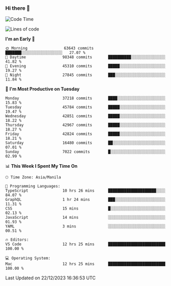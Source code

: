 ### Hi there 👋

<!--START_SECTION:waka-->
![Code Time](http://img.shields.io/badge/Code%20Time-4%2C650%20hrs%2055%20mins-blue)

![Lines of code](https://img.shields.io/badge/From%20Hello%20World%20I%27ve%20Written-104.2%20million%20lines%20of%20code-blue)

**I'm an Early 🐤** 

```text
🌞 Morning                63643 commits       ███████░░░░░░░░░░░░░░░░░░   27.07 % 
🌆 Daytime                98348 commits       ██████████░░░░░░░░░░░░░░░   41.82 % 
🌃 Evening                45310 commits       █████░░░░░░░░░░░░░░░░░░░░   19.27 % 
🌙 Night                  27845 commits       ███░░░░░░░░░░░░░░░░░░░░░░   11.84 % 
```
📅 **I'm Most Productive on Tuesday** 

```text
Monday                   37218 commits       ████░░░░░░░░░░░░░░░░░░░░░   15.83 % 
Tuesday                  45784 commits       █████░░░░░░░░░░░░░░░░░░░░   19.47 % 
Wednesday                42851 commits       █████░░░░░░░░░░░░░░░░░░░░   18.22 % 
Thursday                 42967 commits       █████░░░░░░░░░░░░░░░░░░░░   18.27 % 
Friday                   42824 commits       █████░░░░░░░░░░░░░░░░░░░░   18.21 % 
Saturday                 16480 commits       ██░░░░░░░░░░░░░░░░░░░░░░░   07.01 % 
Sunday                   7022 commits        █░░░░░░░░░░░░░░░░░░░░░░░░   02.99 % 
```


📊 **This Week I Spent My Time On** 

```text
🕑︎ Time Zone: Asia/Manila

💬 Programming Languages: 
TypeScript               10 hrs 26 mins      █████████████████████░░░░   84.07 % 
GraphQL                  1 hr 24 mins        ███░░░░░░░░░░░░░░░░░░░░░░   11.31 % 
CSS                      15 mins             █░░░░░░░░░░░░░░░░░░░░░░░░   02.13 % 
JavaScript               14 mins             ░░░░░░░░░░░░░░░░░░░░░░░░░   01.93 % 
YAML                     3 mins              ░░░░░░░░░░░░░░░░░░░░░░░░░   00.51 % 

🔥 Editors: 
VS Code                  12 hrs 25 mins      █████████████████████████   100.00 % 

💻 Operating System: 
Mac                      12 hrs 25 mins      █████████████████████████   100.00 % 
```


 Last Updated on 22/12/2023 16:36:53 UTC
<!--END_SECTION:waka-->


<!--
**rad182/rad182** is a ✨ _special_ ✨ repository because its `README.md` (this file) appears on your GitHub profile.

Here are some ideas to get you started:

- 🔭 I’m currently working on ...
- 🌱 I’m currently learning ...
- 👯 I’m looking to collaborate on ...
- 🤔 I’m looking for help with ...
- 💬 Ask me about ...
- 📫 How to reach me: ...
- 😄 Pronouns: ...
- ⚡ Fun fact: ...
-->
